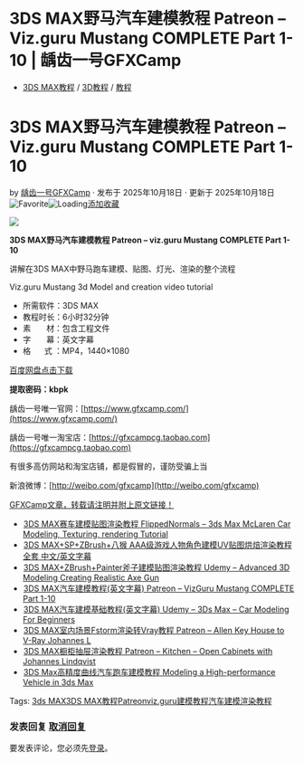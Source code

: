 # 3DS MAX野马汽车建模教程 Patreon – Viz.guru Mustang COMPLETE Part 1-10 | 龋齿一号GFXCamp

-   [3DS MAX教程](https://www.gfxcamp.com/category/tutorial/3ds-max-tutorial/) / [3D教程](https://www.gfxcamp.com/category/tutorial/3d/) / [教程](https://www.gfxcamp.com/category/tutorial/)

# 3DS MAX野马汽车建模教程 Patreon – Viz.guru Mustang COMPLETE Part 1-10

by [龋齿一号GFXCamp](https://www.gfxcamp.com/author/gfxcamp/ "文章作者 龋齿一号GFXCamp") · 发布于 2025年10月18日 · 更新于 2025年10月18日 ![Favorite](https://www.gfxcamp.com/wp-content/plugins/wp-favorite-posts/img/star.png "Favorite")![Loading](https://www.gfxcamp.com/wp-content/plugins/wp-favorite-posts/img/loading.gif "Loading")[添加收藏](?wpfpaction=add&postid=130100 "添加收藏")

![](https://www.gfxcamp.com/wp-content/uploads/2025/10/Patreon-–-viz.guru-Mustang-COMPLETE-Part-1-10.jpg)

**3DS MAX野马汽车建模教程 Patreon – viz.guru Mustang COMPLETE Part 1-10**

讲解在3DS MAX中野马跑车建模、贴图、灯光、渲染的整个流程

Viz.guru Mustang 3d Model and creation video tutorial

-   所需软件：3DS MAX
-   教程时长：6小时32分钟
-   素       材：包含工程文件
-   字       幕：英文字幕
-   格      式 ：MP4，1440×1080

[百度网盘点击下载](https://pan.baidu.com/s/1ywcJGnOrfMGJdLkYgOmEjw?pwd=kbpk)

**提取密码：kbpk**

龋齿一号唯一官网：[https://www.gfxcamp.com/](https://www.gfxcamp.com/)

龋齿一号唯一淘宝店：[https://gfxcampcg.taobao.com](https://gfxcampcg.taobao.com)

有很多高仿网站和淘宝店铺，都是假冒的，谨防受骗上当

新浪微博：[http://weibo.com/gfxcamp](http://weibo.com/gfxcamp)

[GFXCamp文章，转载请注明并附上原文链接！](https://www.gfxcamp.com)

-   [![3DS MAX赛车建模贴图渲染教程 FlippedNormals – 3ds Max McLaren Car Modeling, Texturing, rendering Tutorial](data:image/gif;base64,R0lGODlhAQABAIAAAAAAAP///yH5BAEAAAAALAAAAAABAAEAAAIBRAA7)](https://www.gfxcamp.com/flippednormals-3ds-max-mclaren-car-modeling-texturing-rendering-tutorial/)[3DS MAX赛车建模贴图渲染教程 FlippedNormals – 3ds Max McLaren Car Modeling, Texturing, rendering Tutorial](https://www.gfxcamp.com/flippednormals-3ds-max-mclaren-car-modeling-texturing-rendering-tutorial/)
-   [![3DS MAX+SP+ZBrush+八猴 AAA级游戏人物角色建模UV贴图烘焙渲染教程全套 中文/英文字幕](data:image/gif;base64,R0lGODlhAQABAIAAAAAAAP///yH5BAEAAAAALAAAAAABAAEAAAIBRAA7)](https://www.gfxcamp.com/aaa-game-character-creation-tutorial-part-1-2/)[3DS MAX+SP+ZBrush+八猴 AAA级游戏人物角色建模UV贴图烘焙渲染教程全套 中文/英文字幕](https://www.gfxcamp.com/aaa-game-character-creation-tutorial-part-1-2/)
-   [![3DS MAX+ZBrush+Painter斧子建模贴图渲染教程 Udemy – Advanced 3D Modeling Creating Realistic Axe Gun](data:image/gif;base64,R0lGODlhAQABAIAAAAAAAP///yH5BAEAAAAALAAAAAABAAEAAAIBRAA7)](https://www.gfxcamp.com/advanced-3d-modeling-creating-realistic-axe-gun/)[3DS MAX+ZBrush+Painter斧子建模贴图渲染教程 Udemy – Advanced 3D Modeling Creating Realistic Axe Gun](https://www.gfxcamp.com/advanced-3d-modeling-creating-realistic-axe-gun/)
-   [![3DS MAX汽车建模教程(英文字幕) Patreon – VizGuru Mustang COMPLETE Part 1-10](data:image/gif;base64,R0lGODlhAQABAIAAAAAAAP///yH5BAEAAAAALAAAAAABAAEAAAIBRAA7)](https://www.gfxcamp.com/vizguru-mustang/)[3DS MAX汽车建模教程(英文字幕) Patreon – VizGuru Mustang COMPLETE Part 1-10](https://www.gfxcamp.com/vizguru-mustang/)
-   [![3DS MAX汽车建模基础教程(英文字幕) Udemy – 3Ds Max – Car Modeling For Beginners](data:image/gif;base64,R0lGODlhAQABAIAAAAAAAP///yH5BAEAAAAALAAAAAABAAEAAAIBRAA7)](https://www.gfxcamp.com/car-modeling-for-beginners/)[3DS MAX汽车建模基础教程(英文字幕) Udemy – 3Ds Max – Car Modeling For Beginners](https://www.gfxcamp.com/car-modeling-for-beginners/)
-   [![3DS MAX室内场景Fstorm渲染转Vray教程 Patreon – Allen Key House to V-Ray Johannes L](data:image/gif;base64,R0lGODlhAQABAIAAAAAAAP///yH5BAEAAAAALAAAAAABAAEAAAIBRAA7)](https://www.gfxcamp.com/allen-key-house-to-v-ray/)[3DS MAX室内场景Fstorm渲染转Vray教程 Patreon – Allen Key House to V-Ray Johannes L](https://www.gfxcamp.com/allen-key-house-to-v-ray/)
-   [![3DS MAX橱柜抽屉渲染教程 Patreon – Kitchen – Open Cabinets with Johannes Lindqvist](data:image/gif;base64,R0lGODlhAQABAIAAAAAAAP///yH5BAEAAAAALAAAAAABAAEAAAIBRAA7)](https://www.gfxcamp.com/kitchen-open-cabinets/)[3DS MAX橱柜抽屉渲染教程 Patreon – Kitchen – Open Cabinets with Johannes Lindqvist](https://www.gfxcamp.com/kitchen-open-cabinets/)
-   [![3DS Max高精度曲线汽车跑车建模教程 Modeling a High-performance Vehicle in 3ds Max](data:image/gif;base64,R0lGODlhAQABAIAAAAAAAP///yH5BAEAAAAALAAAAAABAAEAAAIBRAA7)](https://www.gfxcamp.com/modeling-vehicle/)[3DS Max高精度曲线汽车跑车建模教程 Modeling a High-performance Vehicle in 3ds Max](https://www.gfxcamp.com/modeling-vehicle/)

[](javascript:void\(0\); "微博")[](javascript:void\(0\); "微信")[](javascript:void\(0\); "QQ")[](javascript:void\(0\); "QQ空间")

Tags: [3ds MAX](https://www.gfxcamp.com/tag/3ds-max/)[3DS MAX教程](https://www.gfxcamp.com/tag/3ds-max%e6%95%99%e7%a8%8b/)[Patreon](https://www.gfxcamp.com/tag/patreon/)[viz.guru](https://www.gfxcamp.com/tag/viz-guru/)[建模教程](https://www.gfxcamp.com/tag/%e5%bb%ba%e6%a8%a1%e6%95%99%e7%a8%8b/)[汽车建模](https://www.gfxcamp.com/tag/%e6%b1%bd%e8%bd%a6%e5%bb%ba%e6%a8%a1/)[渲染教程](https://www.gfxcamp.com/tag/%e6%b8%b2%e6%9f%93%e6%95%99%e7%a8%8b/)

### 发表回复 [取消回复](/mustang-complete/#respond)

要发表评论，您必须先[登录](https://www.gfxcamp.com/wp-login.php?redirect_to=https%3A%2F%2Fwww.gfxcamp.com%2Fmustang-complete%2F)。